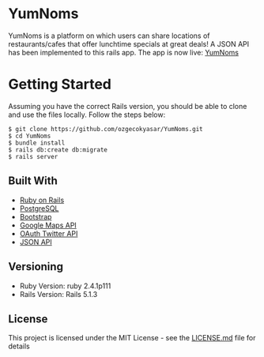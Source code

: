 # YumNoms

YumNoms is a platform on which users can share locations of restaurants/cafes that offer lunchtime specials at great deals!
A JSON API has been implemented to this rails app.
The app is now live:
[YumNoms](http://yumnoms.herokuapp.com)

# Getting Started 

Assuming you have the correct Rails version, you should be able to clone and use the files locally. 
Follow the steps below:

```
$ git clone https://github.com/ozgecokyasar/YumNoms.git
$ cd YumNoms
$ bundle install
$ rails db:create db:migrate
$ rails server

```
## Built With

* [Ruby on Rails](http://rubyonrails.org/) 
* [PostgreSQL](https://www.postgresql.org/)
* [Bootstrap](http://getbootstrap.com/)
* [Google Maps API](https://developers.google.com/maps/)
* [OAuth Twitter API](https://dev.twitter.com/oauth)
* [JSON API](http://jsonapi.org/)

## Versioning

* Ruby Version: ruby 2.4.1p111
* Rails Version: Rails 5.1.3

## License

This project is licensed under the MIT License - see the [LICENSE.md](LICENSE.md) file for details



